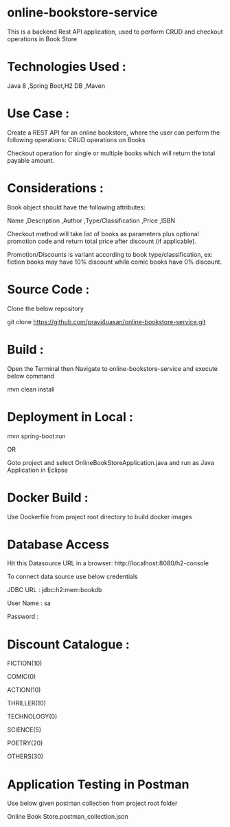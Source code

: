 # online-bookstore-service
This is a backend Rest API application, used to perform CRUD and checkout operations in Book Store
# Technologies Used :
Java 8 ,Spring Boot,H2 DB ,Maven

# Use Case :

Create a REST API for an online bookstore, where the user can perform the following operations:
CRUD operations on Books 

Checkout operation for single or multiple books which will return the total payable amount.
# Considerations :
Book object should have the following attributes:

Name ,Description ,Author ,Type/Classification ,Price ,ISBN

Checkout method will take list of books as parameters plus optional promotion code and return total price after discount (if applicable).

Promotion/Discounts is variant according to book type/classification, ex: fiction books may have 10% discount while comic books have 0% discount.

# Source Code :

Clone the below repository 

git clone https://github.com/pravi4uasan/online-bookstore-service.git

# Build :
Open the Terminal then Navigate to online-bookstore-service and execute below command

mvn clean install

# Deployment in Local :

mvn spring-boot:run

   OR 
   
Goto project and select OnlineBookStoreApplication.java and run as Java Application in Eclipse

# Docker Build :

Use Dockerfile from project root directory to build docker images

# Database Access

Hit this Datasource URL in a browser: http://localhost:8080/h2-console

To connect data source use below credentials

JDBC URL : jdbc:h2:mem:bookdb

User Name : sa

Password :

# Discount Catalogue :
FICTION(10)

COMIC(0)

ACTION(10)

THRILLER(10)

TECHNOLOGY(0)

SCIENCE(5)

POETRY(20)

OTHERS(30)

# Application Testing in Postman

Use below given postman collection from project root folder

Online Book Store.postman_collection.json




